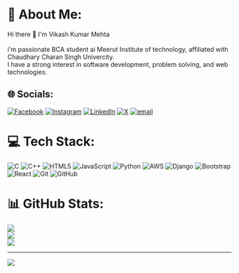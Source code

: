 # 💫 About Me:
Hi there 👋 I'm Vikash Kumar Mehta<br> <br>i'm passionate BCA student ai Meerut Institute of technology, affiliated with Chaudhary Charan Singh Univercity.<br>I have a strong interest in software development, problem solving, and web technologies.


## 🌐 Socials:
[![Facebook](https://img.shields.io/badge/Facebook-%231877F2.svg?logo=Facebook&logoColor=white)](https://facebook.com/vikashmehtag1) [![Instagram](https://img.shields.io/badge/Instagram-%23E4405F.svg?logo=Instagram&logoColor=white)](https://instagram.com/mehta_g1) [![LinkedIn](https://img.shields.io/badge/LinkedIn-%230077B5.svg?logo=linkedin&logoColor=white)](https://linkedin.com/in/mehta-g1) [![X](https://img.shields.io/badge/X-black.svg?logo=X&logoColor=white)](https://x.com/VikashR81941221) [![email](https://img.shields.io/badge/Email-D14836?logo=gmail&logoColor=white)](mailto:vikash.kumarmehta.bca.2023@mitmeerut.ac.in) 

# 💻 Tech Stack:
![C](https://img.shields.io/badge/c-%2300599C.svg?style=flat-square&logo=c&logoColor=white) ![C++](https://img.shields.io/badge/c++-%2300599C.svg?style=flat-square&logo=c%2B%2B&logoColor=white) ![HTML5](https://img.shields.io/badge/html5-%23E34F26.svg?style=flat-square&logo=html5&logoColor=white) ![JavaScript](https://img.shields.io/badge/javascript-%23323330.svg?style=flat-square&logo=javascript&logoColor=%23F7DF1E) ![Python](https://img.shields.io/badge/python-3670A0?style=flat-square&logo=python&logoColor=ffdd54) ![AWS](https://img.shields.io/badge/AWS-%23FF9900.svg?style=flat-square&logo=amazon-aws&logoColor=white) ![Django](https://img.shields.io/badge/django-%23092E20.svg?style=flat-square&logo=django&logoColor=white) ![Bootstrap](https://img.shields.io/badge/bootstrap-%238511FA.svg?style=flat-square&logo=bootstrap&logoColor=white) ![React](https://img.shields.io/badge/react-%2320232a.svg?style=flat-square&logo=react&logoColor=%2361DAFB) ![Git](https://img.shields.io/badge/git-%23F05033.svg?style=flat-square&logo=git&logoColor=white) ![GitHub](https://img.shields.io/badge/github-%23121011.svg?style=flat-square&logo=github&logoColor=white)
# 📊 GitHub Stats:
![](https://github-readme-stats.vercel.app/api?username=mehta-g1&theme=dark&hide_border=false&include_all_commits=false&count_private=false)<br/>
![](https://nirzak-streak-stats.vercel.app/?user=mehta-g1&theme=dark&hide_border=false)<br/>
![](https://github-readme-stats.vercel.app/api/top-langs/?username=mehta-g1&theme=dark&hide_border=false&include_all_commits=false&count_private=false&layout=compact)

---
[![](https://visitcount.itsvg.in/api?id=mehta-g1&icon=0&color=0)](https://visitcount.itsvg.in)

<!-- Proudly created with GPRM ( https://gprm.itsvg.in ) -->
